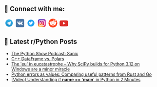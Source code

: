 ## 🔎 Connect with me:
[<img src="https://github.com/bullbesh/bullbesh/blob/main/images/Telegram.png" width="32" height="32" />](https://t.me/bullbesh)
[<img src="https://github.com/bullbesh/bullbesh/blob/main/images/VK.png" width="32" height="32" />](https://vk.com/bullbesh)
[<img src="https://github.com/bullbesh/bullbesh/blob/main/images/Twitter.png" width="32" height="32" />](https://twitter.com/bullbesh1)
[<img src="https://github.com/bullbesh/bullbesh/blob/main/images/Instagram.png" width="32" height="32" />](https://www.instagram.com/bullbesh)
[<img src="https://github.com/bullbesh/bullbesh/blob/main/images/Reddit.png" width="32" height="32" />](https://www.reddit.com/user/bullbesh)
[<img src="https://github.com/bullbesh/bullbesh/blob/main/images/YouTube.png" width="32" height="32" />](https://www.youtube.com/channel/UCtfjRs6uzgq5mfm8S06WTcg)

## 📕 Latest r/Python Posts
<!-- BLOG-POST-LIST:START -->
- [The Python Show Podcast: Sanic](https://www.reddit.com/r/Python/comments/17roqi9/the_python_show_podcast_sanic/)
- [C++ DataFrame vs. Polars](https://www.reddit.com/r/Python/comments/17rjedo/c_dataframe_vs_polars/)
- [The &#39;eu&#39; in eucatastrophe – Why SciPy builds for Python 3.12 on Windows are a minor miracle](https://www.reddit.com/r/Python/comments/17rfyg8/the_eu_in_eucatastrophe_why_scipy_builds_for/)
- [Python errors as values: Comparing useful patterns from Rust and Go](https://www.reddit.com/r/Python/comments/17rfxdz/python_errors_as_values_comparing_useful_patterns/)
- [[Video] Understanding if __name__ == &#39;__main__&#39; in Python in 2 Minutes](https://www.reddit.com/r/Python/comments/17rflks/video_understanding_if_name_main_in_python_in_2/)
<!-- BLOG-POST-LIST:END -->

